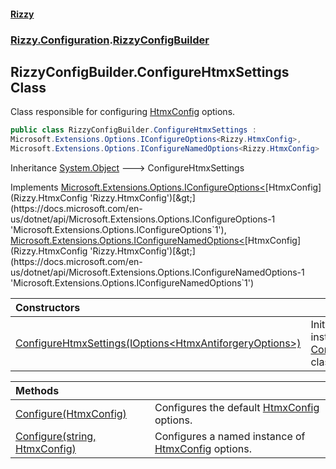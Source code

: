 #### [Rizzy](index 'index')
### [Rizzy.Configuration](Rizzy.Configuration 'Rizzy.Configuration').[RizzyConfigBuilder](Rizzy.Configuration.RizzyConfigBuilder 'Rizzy.Configuration.RizzyConfigBuilder')

## RizzyConfigBuilder.ConfigureHtmxSettings Class

Class responsible for configuring [HtmxConfig](Rizzy.HtmxConfig 'Rizzy.HtmxConfig') options.

```csharp
public class RizzyConfigBuilder.ConfigureHtmxSettings :
Microsoft.Extensions.Options.IConfigureOptions<Rizzy.HtmxConfig>,
Microsoft.Extensions.Options.IConfigureNamedOptions<Rizzy.HtmxConfig>
```

Inheritance [System.Object](https://docs.microsoft.com/en-us/dotnet/api/System.Object 'System.Object') &#129106; ConfigureHtmxSettings

Implements [Microsoft.Extensions.Options.IConfigureOptions&lt;](https://docs.microsoft.com/en-us/dotnet/api/Microsoft.Extensions.Options.IConfigureOptions-1 'Microsoft.Extensions.Options.IConfigureOptions`1')[HtmxConfig](Rizzy.HtmxConfig 'Rizzy.HtmxConfig')[&gt;](https://docs.microsoft.com/en-us/dotnet/api/Microsoft.Extensions.Options.IConfigureOptions-1 'Microsoft.Extensions.Options.IConfigureOptions`1'), [Microsoft.Extensions.Options.IConfigureNamedOptions&lt;](https://docs.microsoft.com/en-us/dotnet/api/Microsoft.Extensions.Options.IConfigureNamedOptions-1 'Microsoft.Extensions.Options.IConfigureNamedOptions`1')[HtmxConfig](Rizzy.HtmxConfig 'Rizzy.HtmxConfig')[&gt;](https://docs.microsoft.com/en-us/dotnet/api/Microsoft.Extensions.Options.IConfigureNamedOptions-1 'Microsoft.Extensions.Options.IConfigureNamedOptions`1')

| Constructors | |
| :--- | :--- |
| [ConfigureHtmxSettings(IOptions&lt;HtmxAntiforgeryOptions&gt;)](Rizzy.Configuration.RizzyConfigBuilder.ConfigureHtmxSettings.ConfigureHtmxSettings(Microsoft.Extensions.Options.IOptions_Rizzy.Antiforgery.HtmxAntiforgeryOptions_) 'Rizzy.Configuration.RizzyConfigBuilder.ConfigureHtmxSettings.ConfigureHtmxSettings(Microsoft.Extensions.Options.IOptions<Rizzy.Antiforgery.HtmxAntiforgeryOptions>)') | Initializes a new instance of the [ConfigureHtmxSettings](Rizzy.Configuration.RizzyConfigBuilder.ConfigureHtmxSettings 'Rizzy.Configuration.RizzyConfigBuilder.ConfigureHtmxSettings') class. |

| Methods | |
| :--- | :--- |
| [Configure(HtmxConfig)](Rizzy.Configuration.RizzyConfigBuilder.ConfigureHtmxSettings.Configure(Rizzy.HtmxConfig) 'Rizzy.Configuration.RizzyConfigBuilder.ConfigureHtmxSettings.Configure(Rizzy.HtmxConfig)') | Configures the default [HtmxConfig](Rizzy.HtmxConfig 'Rizzy.HtmxConfig') options. |
| [Configure(string, HtmxConfig)](Rizzy.Configuration.RizzyConfigBuilder.ConfigureHtmxSettings.Configure(string,Rizzy.HtmxConfig) 'Rizzy.Configuration.RizzyConfigBuilder.ConfigureHtmxSettings.Configure(string, Rizzy.HtmxConfig)') | Configures a named instance of [HtmxConfig](Rizzy.HtmxConfig 'Rizzy.HtmxConfig') options. |
